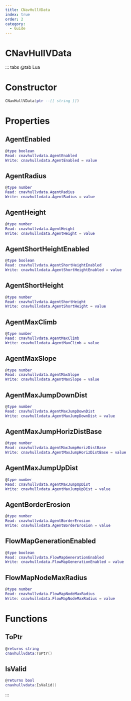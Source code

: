```yaml
---
title: CNavHullVData
index: true
order: 2
category:
  - Guide
---
```


# CNavHullVData

::: tabs
@tab Lua
# Constructor
```lua
CNavHullVData(ptr --[[ string ]])
```
# Properties
## AgentEnabled 
```lua
@type boolean
Read: cnavhullvdata.AgentEnabled
Write: cnavhullvdata.AgentEnabled = value
```
## AgentRadius 
```lua
@type number
Read: cnavhullvdata.AgentRadius
Write: cnavhullvdata.AgentRadius = value
```
## AgentHeight 
```lua
@type number
Read: cnavhullvdata.AgentHeight
Write: cnavhullvdata.AgentHeight = value
```
## AgentShortHeightEnabled 
```lua
@type boolean
Read: cnavhullvdata.AgentShortHeightEnabled
Write: cnavhullvdata.AgentShortHeightEnabled = value
```
## AgentShortHeight 
```lua
@type number
Read: cnavhullvdata.AgentShortHeight
Write: cnavhullvdata.AgentShortHeight = value
```
## AgentMaxClimb 
```lua
@type number
Read: cnavhullvdata.AgentMaxClimb
Write: cnavhullvdata.AgentMaxClimb = value
```
## AgentMaxSlope 
```lua
@type number
Read: cnavhullvdata.AgentMaxSlope
Write: cnavhullvdata.AgentMaxSlope = value
```
## AgentMaxJumpDownDist 
```lua
@type number
Read: cnavhullvdata.AgentMaxJumpDownDist
Write: cnavhullvdata.AgentMaxJumpDownDist = value
```
## AgentMaxJumpHorizDistBase 
```lua
@type number
Read: cnavhullvdata.AgentMaxJumpHorizDistBase
Write: cnavhullvdata.AgentMaxJumpHorizDistBase = value
```
## AgentMaxJumpUpDist 
```lua
@type number
Read: cnavhullvdata.AgentMaxJumpUpDist
Write: cnavhullvdata.AgentMaxJumpUpDist = value
```
## AgentBorderErosion 
```lua
@type number
Read: cnavhullvdata.AgentBorderErosion
Write: cnavhullvdata.AgentBorderErosion = value
```
## FlowMapGenerationEnabled 
```lua
@type boolean
Read: cnavhullvdata.FlowMapGenerationEnabled
Write: cnavhullvdata.FlowMapGenerationEnabled = value
```
## FlowMapNodeMaxRadius 
```lua
@type number
Read: cnavhullvdata.FlowMapNodeMaxRadius
Write: cnavhullvdata.FlowMapNodeMaxRadius = value
```
# Functions
## ToPtr
```lua
@returns string
cnavhullvdata:ToPtr()
```
## IsValid
```lua
@returns bool
cnavhullvdata:IsValid()
```

:::